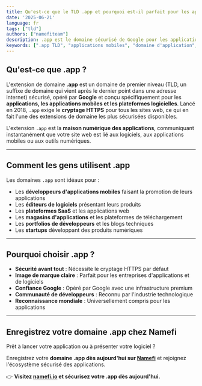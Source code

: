 ```yaml
---
title: Qu'est-ce que le TLD .app et pourquoi est-il parfait pour les applications mobiles ?
date: '2025-06-21'
language: fr
tags: ["tld"]
authors: ["namefiteam"]
description: .app est le domaine sécurisé de Google pour les applications et les applications mobiles. Découvrez pourquoi c'est le premier choix pour les développeurs d'applications et les éditeurs de logiciels.
keywords: [".app TLD", "applications mobiles", "domaine d'application", "domaine Google", "domaine sécurisé", "plateformes logicielles", "développeurs d'applications"]
---
```



## **Qu'est-ce que .app ?**

L'extension de domaine **.app** est un domaine de premier niveau (TLD, un suffixe de domaine qui vient après le dernier point dans une adresse internet) sécurisé, opéré par **Google** et conçu spécifiquement pour les **applications, les applications mobiles et les plateformes logicielles**. Lancé en 2018, `.app` exige le **cryptage HTTPS** pour tous les sites web, ce qui en fait l'une des extensions de domaine les plus sécurisées disponibles.

L'extension `.app` est la **maison numérique des applications**, communiquant instantanément que votre site web est lié aux logiciels, aux applications mobiles ou aux outils numériques.

---

## **Comment les gens utilisent .app**

Les domaines `.app` sont idéaux pour :

*   Les **développeurs d'applications mobiles** faisant la promotion de leurs applications
*   Les **éditeurs de logiciels** présentant leurs produits
*   Les **plateformes SaaS** et les applications web
*   Les **magasins d'applications** et les plateformes de téléchargement
*   Les **portfolios de développeurs** et les blogs techniques
*   Les **startups** développant des produits numériques

---

## **Pourquoi choisir .app ?**

*   **Sécurité avant tout** : Nécessite le cryptage HTTPS par défaut
*   **Image de marque claire** : Parfait pour les entreprises d'applications et de logiciels
*   **Confiance Google** : Opéré par Google avec une infrastructure premium
*   **Communauté de développeurs** : Reconnu par l'industrie technologique
*   **Reconnaissance mondiale** : Universellement compris pour les applications

---

## **Enregistrez votre domaine .app chez Namefi**

Prêt à lancer votre application ou à présenter votre logiciel ?

Enregistrez votre **domaine .app dès aujourd'hui sur [Namefi](https://namefi.io)** et rejoignez l'écosystème sécurisé des applications.

👉 **Visitez [namefi.io](https://namefi.io) et sécurisez votre .app dès aujourd'hui.**